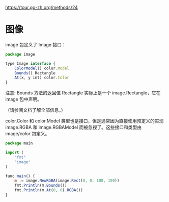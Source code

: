 https://tour.go-zh.org/methods/24

# 图像
image 包定义了 Image 接口：

```js
package image

type Image interface {
    ColorModel() color.Model
    Bounds() Rectangle
    At(x, y int) color.Color
}
```
注意: Bounds 方法的返回值 Rectangle 实际上是一个 image.Rectangle，它在 image 包中声明。

（请参阅文档了解全部信息。）

color.Color 和 color.Model 类型也是接口，但是通常因为直接使用预定义的实现 image.RGBA 和 image.RGBAModel 而被忽视了。这些接口和类型由 image/color 包定义。
```js
package main

import (
	"fmt"
	"image"
)

func main() {
	m := image.NewRGBA(image.Rect(0, 0, 100, 100))
	fmt.Println(m.Bounds())
	fmt.Println(m.At(0, 0).RGBA())
}
```
